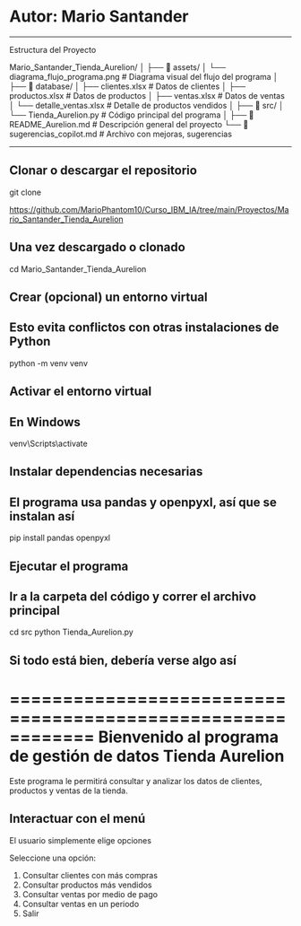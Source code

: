 # Autor: Mario Santander

---
Estructura del Proyecto

Mario_Santander_Tienda_Aurelion/
│
├── 📁 assets/
│   └── diagrama_flujo_programa.png        # Diagrama visual del flujo del programa
│
├── 📁 database/
│   ├── clientes.xlsx                      # Datos de clientes
│   ├── productos.xlsx                     # Datos de productos
│   ├── ventas.xlsx                        # Datos de ventas
│   └── detalle_ventas.xlsx                # Detalle de productos vendidos
│
├── 📁 src/
│   └── Tienda_Aurelion.py                 # Código principal del programa
│
├── 📄 README_Aurelion.md                  # Descripción general del proyecto
└── 📄 sugerencias_copilot.md              # Archivo con mejoras, sugerencias

---

## Clonar o descargar el repositorio

git clone

https://github.com/MarioPhantom10/Curso_IBM_IA/tree/main/Proyectos/Mario_Santander_Tienda_Aurelion

## Una vez descargado o clonado

cd Mario_Santander_Tienda_Aurelion

## Crear (opcional) un entorno virtual

## Esto evita conflictos con otras instalaciones de Python

python -m venv venv

## Activar el entorno virtual

## En Windows

venv\Scripts\activate

## Instalar dependencias necesarias

## El programa usa pandas y openpyxl, así que se instalan así

pip install pandas openpyxl

## Ejecutar el programa

## Ir a la carpeta del código y correr el archivo principal

cd src
python Tienda_Aurelion.py

## Si todo está bien, debería verse algo así

============================================================
 Bienvenido al programa de gestión de datos
           Tienda Aurelion
============================================================
Este programa le permitirá consultar y analizar
los datos de clientes, productos y ventas de la tienda.

## Interactuar con el menú

El usuario simplemente elige opciones

Seleccione una opción:

1. Consultar clientes con más compras
2. Consultar productos más vendidos
3. Consultar ventas por medio de pago
4. Consultar ventas en un periodo
5. Salir
